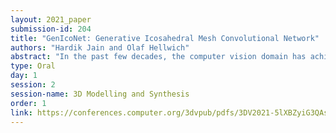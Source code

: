 ```yaml
---
layout: 2021_paper
submission-id: 204
title: "GenIcoNet: Generative Icosahedral Mesh Convolutional Network"
authors: "Hardik Jain and Olaf Hellwich"
abstract: "In the past few decades, the computer vision domain has achieved outstanding success in learning 3D shapes for classification, segmentation and image-based reconstruction. However, deep networks are less explored for the generative task of obtaining new 3D shapes from the learned representation. This problem becomes more prominent for 3D shapes represented as surface meshes, mainly because the mesh structure lacks regularity, an essential property for training deep generative networks. In this work, we remedy this problem by proposing a generative icosahedral mesh convolutional network (GenIcoNet) that learns data distribution of surface meshes. Our end-to-end trainable network learns semantic representations using 2D convolutional filters on the regularized icosahedral meshes. During inference, GenIcoNet can be used to generate new geometrically valid shapes directly as surface meshes. Our experiments for interpolation of latent space demonstrate that GenIcoNet is able to outperform networks trained on intermediate surface mesh representations. The variational autoencoder architecture of GenIcoNet learns meaningful representation which is numerically stable w.r.t. small perturbations, allows performing exploration and combination of surface meshes to generate new meaningful shapes, while maintaining the essential property of mesh manifoldness."
type: Oral
day: 1
session: 2
session-name: 3D Modelling and Synthesis
order: 1
link: https://conferences.computer.org/3dvpub/pdfs/3DV2021-5lXBZyiG3QAsRBKXHIjqU8/268800a064/268800a064.pdf
---
```

